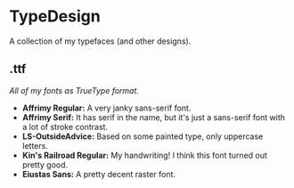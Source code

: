 # TypeDesign
A collection of my typefaces (and other designs).

## .ttf
_All of my fonts as TrueType format._
- **Affrimy Regular:** A very janky sans-serif font.
- **Affrimy Serif:** It has serif in the name, but it's just a sans-serif font with a lot of stroke contrast.
- **LS-OutsideAdvice:** Based on some painted type, only uppercase letters.
- **Kin's Railroad Regular:** My handwriting! I think this font turned out pretty good.
- **Eiustas Sans:** A pretty decent raster font.


